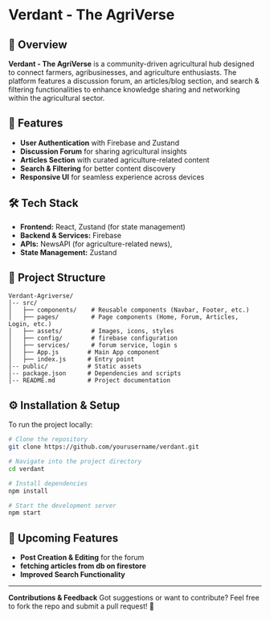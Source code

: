 # Verdant - The AgriVerse

## 🌿 Overview

**Verdant - The AgriVerse** is a community-driven agricultural hub designed to connect farmers, agribusinesses, and agriculture enthusiasts. The platform features a discussion forum, an articles/blog section, and search & filtering functionalities to enhance knowledge sharing and networking within the agricultural sector.

## 🚀 Features

- **User Authentication** with Firebase and Zustand
- **Discussion Forum** for sharing agricultural insights
- **Articles Section** with curated agriculture-related content
- **Search & Filtering** for better content discovery
- **Responsive UI** for seamless experience across devices

## 🛠️ Tech Stack

- **Frontend:** React, Zustand (for state management)
- **Backend & Services:** Firebase
- **APIs:** NewsAPI (for agriculture-related news),
- **State Management:** Zustand

## 📂 Project Structure

```
Verdant-Agriverse/
│-- src/
│   ├── components/    # Reusable components (Navbar, Footer, etc.)
│   ├── pages/         # Page components (Home, Forum, Articles, Login, etc.)
│   ├── assets/        # Images, icons, styles
│   ├── config/        # firebase configuration
│   ├── services/      # forum service, login s
│   ├── App.js        # Main App component
│   ├── index.js      # Entry point
│-- public/           # Static assets
│-- package.json      # Dependencies and scripts
│-- README.md         # Project documentation
```

## ⚙️ Installation & Setup

To run the project locally:

```sh
# Clone the repository
git clone https://github.com/yourusername/verdant.git

# Navigate into the project directory
cd verdant

# Install dependencies
npm install

# Start the development server
npm start
```

## 📌 Upcoming Features

- **Post Creation & Editing** for the forum
- **fetching articles from db on firestore**
- **Improved Search Functionality**

---

**Contributions & Feedback**
Got suggestions or want to contribute? Feel free to fork the repo and submit a pull request! 🚀
